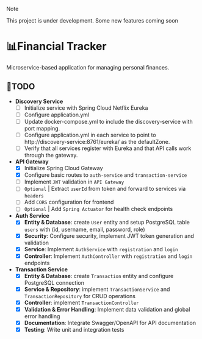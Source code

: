 > [!NOTE]
> This project is under development.
> Some new features coming soon

# 📊Financial Tracker
Microservice-based application for managing personal finances.

## 🚀TODO
- **Discovery Service**
  - [ ] Initialize service with Spring Cloud Netflix Eureka
  - [ ] Configure application.yml
  - [ ] Update docker-compose.yml to include the discovery-service with port mapping.
  - [ ] Configure application.yml in each service to point to http://discovery-service:8761/eureka/ as the defaultZone.
  - [ ] Verify that all services register with Eureka and that API calls work through the gateway.
- **API Gateway**
  - [x] Initialize Spring Cloud Gateway 
  - [X] Configure basic routes to `auth-service` and `transaction-service`
  - [ ] Implement `JWT` validation in `API Gateway`
  - [ ] `Optional` | Extract `userId` from token and forward to services via `headers`
  - [ ] Add `CORS` configuration for frontend
  - [ ] `Optional` | Add `Spring Actuator` for health check endpoints
        
- **Auth Service**
  - [x] **Entity & Database**: create `User` entity and setup PostgreSQL table `users` with (id, username, email, password, role)
  - [x] **Security**: Configure security, implement JWT token generation and validation
  - [x] **Service**: Implement `AuthService` with `registration` and `login`
  - [x] **Controller**: Implement  `AuthController` with `registration` and `login` endpoints

- **Transaction Service**
  - [x] **Entity & Database**: create `Transaction` entity and configure PostgreSQL connection
  - [x] **Service & Repository**: implement `TransactionService` and `TransactionRepository` for CRUD operations
  - [x] **Controller**: implement `TransactionController`
  - [x] **Validation & Error Handling**: Implement data validation and global error handling
  - [x] **Documentation**: Integrate Swagger/OpenAPI for API documentation
  - [x] **Testing**: Write unit and integration tests
